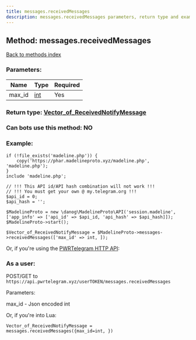 ```yaml
---
title: messages.receivedMessages
description: messages.receivedMessages parameters, return type and example
---
```

## Method: messages.receivedMessages  
[Back to methods index](index.md)


### Parameters:

| Name     |    Type       | Required |
|----------|---------------|----------|
|max\_id|[int](../types/int.md) | Yes|


### Return type: [Vector\_of\_ReceivedNotifyMessage](../types/ReceivedNotifyMessage.md)

### Can bots use this method: **NO**


### Example:


```
if (!file_exists('madeline.php')) {
    copy('https://phar.madelineproto.xyz/madeline.php', 'madeline.php');
}
include 'madeline.php';

// !!! This API id/API hash combination will not work !!!
// !!! You must get your own @ my.telegram.org !!!
$api_id = 0;
$api_hash = '';

$MadelineProto = new \danog\MadelineProto\API('session.madeline', ['app_info' => ['api_id' => $api_id, 'api_hash' => $api_hash]]);
$MadelineProto->start();

$Vector_of_ReceivedNotifyMessage = $MadelineProto->messages->receivedMessages(['max_id' => int, ]);
```

Or, if you're using the [PWRTelegram HTTP API](https://pwrtelegram.xyz):



### As a user:

POST/GET to `https://api.pwrtelegram.xyz/userTOKEN/messages.receivedMessages`

Parameters:

max_id - Json encoded int




Or, if you're into Lua:

```
Vector_of_ReceivedNotifyMessage = messages.receivedMessages({max_id=int, })
```

